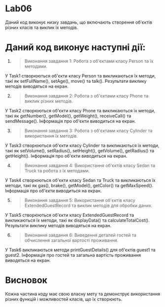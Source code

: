 # Lab06

Даний код виконує низку завдань, що включають створення об'єктів різних класів та виклик їх методів.

#
# Даний код виконує наступні дії:

1. >Виконання завдання 1: Робота з об'єктами класу Person та їх методами.

У Task1 створюються об'єкти класу Person та викликаються їх методи, такі як setFullName(), setAge(), move() та talk(). Результати виклику методів виводяться на екран.

2. >Виконання завдання 2: Робота з об'єктами класу Phone та виклик різних методів.

У Task2 створюються об'єкти класу Phone та викликаються їх методи, такі як getNumber(), getModel(), getWeight(), receiveCall() та sendMessage(). Інформація про об'єкти виводиться на екран.

3. >Виконання завдання 3: Робота з об'єктами класу Cylinder та використання їх методів.

У Task3 створюються об'єкти класу Cylinder та викликаються їх методи, такі як setVolume(), setRadius(), setHeight(), getVolume(), getRadius() та getHeight(). Інформація про об'єкти виводиться на екран.

4. >Виконання завдання 4: Використання об'єктів класу Sedan та Truck та робота з їх методами.

У Task4 створюються об'єкти класу Sedan та Truck та викликаються їх методи, такі як gas(), brake(), getModel(), getColor() та getMaxSpeed(). Інформація про об'єкти виводиться на екран.

5. >Виконання завдання 5: Використання об'єктів класу ExtendedGuestRecord та виклик методів для обробки даних.

У Task5 створюються об'єкти класу ExtendedGuestRecord та викликаються їх методи, такі як displayData() та calculateTotalCost(). Результати виклику методів виводяться на екран.

6. >Виконання завдання 6: Виведення деталей гостей та обчислення загальної вартості проживання.

У Task6 викликаються методи printGuestDetails() для об'єктів guest1 та guest2. Інформація про гостей та загальна вартість проживання виводяться на екран.

#
# Висновок

Кожна частина коду має свою власну мету та демонструє використання різних функцій і можливостей класів, що їх створюють.
